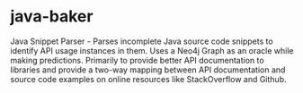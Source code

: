 java-baker
==========

Java Snippet Parser - Parses incomplete Java source code snippets to identify API usage instances in them. Uses a Neo4j Graph as an oracle while making predictions. Primarily to provide better API documentation to libraries and provide a two-way mapping between API documentation and source code examples on online resources like StackOverflow and Github.
